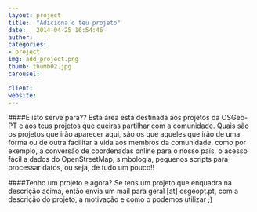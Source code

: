 ```yaml
---
layout: project
title:  "Adiciona o teu projeto"
date:   2014-04-25 16:54:46
author: 
categories:
- project
img: add_project.png
thumb: thumb02.jpg
carousel:

client: 
website:
---
```

####E isto serve para??
Esta área está destinada aos projetos da OSGeo-PT e aos teus projetos que queiras partilhar com a comunidade. Quais são os projetos que irão aparecer aqui, são os que aqueles que irão de uma forma ou de outra facilitar a vida aos membros da comunidade, como por exemplo, a conversão de coordenadas online para o nosso país, o acesso fácil a dados do OpenStreetMap, simbologia, pequenos scripts para processar datos, ou seja, de tudo um pouco!!

####Tenho um projeto e agora?
Se tens um projeto que enquadra na descrição acima, então envia um mail para geral [at] osgeopt.pt, com a descrição do projeto, a motivação e como o podemos utilizar ;)